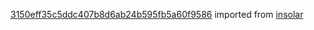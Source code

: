 [3150eff35c5ddc407b8d6ab24b595fb5a60f9586](https://github.com/insolar/insolar/commit/3150eff35c5ddc407b8d6ab24b595fb5a60f9586) imported from [insolar](https://github.com/insolar/insolar)
